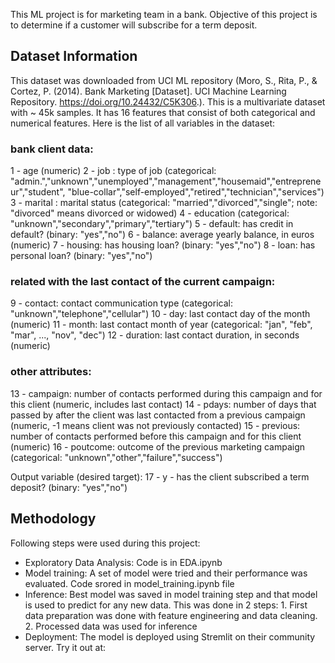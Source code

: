 This ML project is for marketing team in a bank. Objective of this project is to determine if a customer will subscribe for a term deposit.

## Dataset Information

This dataset was downloaded from UCI ML repository (Moro, S., Rita, P., & Cortez, P. (2014). Bank Marketing [Dataset]. UCI Machine Learning Repository. https://doi.org/10.24432/C5K306.). This is a multivariate dataset with ~ 45k samples. It has 16 features that consist of both categorical and numerical features. Here is the list of all variables in the dataset:

   ### bank client data:
   1 - age (numeric)
   2 - job : type of job (categorical: "admin.","unknown","unemployed","management","housemaid","entrepreneur","student",
            "blue-collar","self-employed","retired","technician","services") 
   3 - marital : marital status (categorical: "married","divorced","single"; note: "divorced" means divorced or widowed)
   4 - education (categorical: "unknown","secondary","primary","tertiary")
   5 - default: has credit in default? (binary: "yes","no")
   6 - balance: average yearly balance, in euros (numeric) 
   7 - housing: has housing loan? (binary: "yes","no")
   8 - loan: has personal loan? (binary: "yes","no")
   ### related with the last contact of the current campaign:
   9 - contact: contact communication type (categorical: "unknown","telephone","cellular") 
  10 - day: last contact day of the month (numeric)
  11 - month: last contact month of year (categorical: "jan", "feb", "mar", ..., "nov", "dec")
  12 - duration: last contact duration, in seconds (numeric)
   ### other attributes:
  13 - campaign: number of contacts performed during this campaign and for this client (numeric, includes last contact)
  14 - pdays: number of days that passed by after the client was last contacted from a previous campaign (numeric, -1 means client was not previously contacted)
  15 - previous: number of contacts performed before this campaign and for this client (numeric)
  16 - poutcome: outcome of the previous marketing campaign (categorical: "unknown","other","failure","success")

  Output variable (desired target):
  17 - y - has the client subscribed a term deposit? (binary: "yes","no")

  ## Methodology

  Following steps were used during this project:
   - Exploratory Data Analysis: Code is in EDA.ipynb
   - Model training: A set of model were tried and their performance was evaluated. Code srored in model_training.ipynb file
   - Inference: Best model was saved in model training step and that model is used to predict for any new data. This was done in 2 steps:
    1. First data preparation was done with feature engineering and data cleaning.
    2. Processed data was used for inference
  - Deployment: The model is deployed using Stremlit on their community server. Try it out at: 